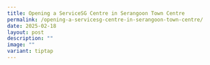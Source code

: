 ```yaml
---
title: Opening a ServiceSG Centre in Serangoon Town Centre
permalink: /opening-a-servicesg-centre-in-serangoon-town-centre/
date: 2025-02-18
layout: post
description: ""
image: ""
variant: tiptap
---
```

